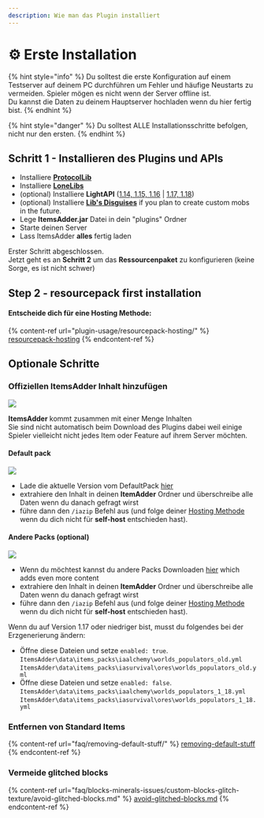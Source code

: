 ```yaml
---
description: Wie man das Plugin installiert
---
```


# ⚙ Erste Installation

{% hint style="info" %}
Du solltest die erste Konfiguration auf einem Testserver auf deinem PC durchführen um Fehler und häufige Neustarts zu vermeiden. Spieler mögen es nicht wenn der Server offline ist.\
Du kannst die Daten zu deinem Hauptserver hochladen wenn du hier fertig bist.
{% endhint %}

{% hint style="danger" %}
Du solltest ALLE Installationsschritte befolgen, nicht nur den ersten.
{% endhint %}

## Schritt 1 - Installieren des Plugins und APIs

* Installiere [**ProtocolLib**](https://www.spigotmc.org/resources/protocollib.1997/)
* Installiere [**LoneLibs**](https://www.spigotmc.org/resources/lonelibs.75974/)
* (optional) Installiere **LightAPI** ([1.14, 1.15, 1.16](http://a.devs.beer/lightapi-old) | [1.17, 1.18](http://a.devs.beer/lightapi-new))
* (optional) Installiere [**Lib's Disguises**](https://www.spigotmc.org/resources/libs-disguises-free.81/) if you plan to create custom mobs in the future.
* Lege **ItemsAdder.jar** Datei in dein "plugins" Ordner
* Starte deinen Server
* Lass ItemsAdder **alles** fertig laden

Erster Schritt abgeschlossen.\
Jetzt geht es an **Schritt 2** um das **Ressourcenpaket** zu konfigurieren (keine Sorge, es ist nicht schwer) 
## Step 2 - resourcepack first installation

#### Entscheide dich für eine Hosting Methode:

{% content-ref url="plugin-usage/resourcepack-hosting/" %}
[resourcepack-hosting](plugin-usage/resourcepack-hosting/)
{% endcontent-ref %}

## Optionale Schritte

### Offiziellen ItemsAdder Inhalt hinzufügen

![](.gitbook/assets/items\_showcase\_gif.apng)

**ItemsAdder** kommt zusammen mit einer Menge Inhalten\
Sie sind nicht automatisch beim Download des Plugins dabei weil einige Spieler vielleicht nicht jedes Item oder Feature auf ihrem Server möchten.
#### Default pack

![](<.gitbook/assets/image (47).png>)

* Lade die aktuelle Version vom DefaultPack [hier](https://github.com/ItemsAdder/DefaultPack/releases/latest)&#x20;
* extrahiere den Inhalt in deinen **ItemAdder** Ordner und überschreibe alle Daten wenn du danach gefragt wirst
* führe dann den `/iazip` Befehl aus (und folge deiner [Hosting Methode](plugin-usage/resourcepack-hosting/) wenn du dich nicht für **self-host** entschieden hast).

#### Andere Packs (optional)

![](<.gitbook/assets/image (50).png>)

* Wenn du möchtest kannst du andere Packs Downloaden [hier](https://github.com/ItemsAdder/OtherPacks/releases/latest) which adds even more content
* extrahiere den Inhalt in deinen **ItemAdder** Ordner und überschreibe alle Daten wenn du danach gefragt wirst
* führe dann den `/iazip` Befehl aus (und folge deiner [Hosting Methode](plugin-usage/resourcepack-hosting/) wenn du dich nicht für **self-host** entschieden hast).

Wenn du auf Version 1.17 oder niedriger bist, musst du folgendes bei der Erzgenerierung ändern:

* Öffne diese Dateien und setze `enabled: true`.\
  `ItemsAdder\data\items_packs\iaalchemy\worlds_populators_old.yml`\
  `ItemsAdder\data\items_packs\iasurvival\ores\worlds_populators_old.yml`
* Öffne diese Dateien und setze `enabled: false`.\
  `ItemsAdder\data\items_packs\iaalchemy\worlds_populators_1_18.yml`\
  `ItemsAdder\data\items_packs\iasurvival\ores\worlds_populators_1_18.yml`

### Entfernen von Standard Items

{% content-ref url="faq/removing-default-stuff/" %}
[removing-default-stuff](faq/removing-default-stuff/)
{% endcontent-ref %}

### Vermeide glitched blocks

{% content-ref url="faq/blocks-minerals-issues/custom-blocks-glitch-texture/avoid-glitched-blocks.md" %}
[avoid-glitched-blocks.md](faq/blocks-minerals-issues/custom-blocks-glitch-texture/avoid-glitched-blocks.md)
{% endcontent-ref %}
